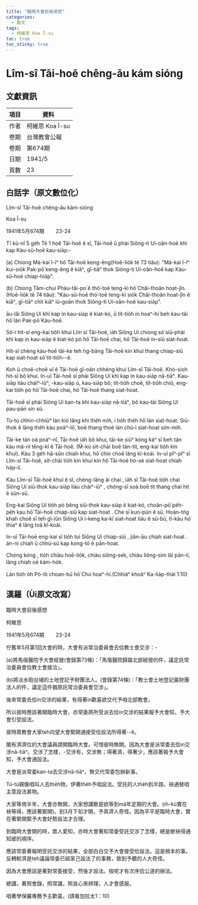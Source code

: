 ```yaml
---
title: "臨時大會前後感想"
categories:
  - 散文
tags:
  - 柯維思 Koa Î-su
toc: true
toc_sticky: true
---
```


# Lîm-sî Tāi-hoē chêng-āu kám sióng

## 文獻資訊

| 項目 | 資料 |
|---|---|
| 作者 | 柯維思 Koa Î-su |
| 卷期 | 台灣教會公報 |
| 卷期 | 第674期 |
| 日期 | 1941/5 |
| 頁數 | 23 |

## 白話字（原文數位化）

Lîm-sî Tāi-hoē chêng-āu kám-sióng

Koa Î-su

1941年5月674期        23-24

Tī kū-nî 5 ge̍h Tē 1 hoê Tāi-hoē ê sî, Tāi-hoē ū phài Siông-tì Uí-oân-hoē khì kap Kàu-sū-hoē kau-sia̍p:-

(a) Chiong Má-kai I-īⁿ hō͘ Tāi-hoē keng-êng(Hoē-lio̍k tē 73 tiâu): "Má-kai I-īⁿ kui-sio̍k Pak-pō͘ keng-êng ê kiāⁿ, gī-tiāⁿ thok Siông-tì Uí-oân-hoē kap Kàu-sū-hoē chiap-hia̍p".

(b) Chiong Tām-chuí Phàu-tâi-po͘ ê thó͘-toē teng-kì hō͘ Châi-thoân hoat-jîn.(Hoē-lio̍k tē 74 tiâu): "Kàu-sū-hoē thó͘-toē teng-kì sio̍k Châi-thoân hoat-jîn ê kiāⁿ, gī-tiāⁿ chit kiāⁿ iû-goân thok Siông-tì Uí-oân-hoē kau-sia̍p".

āu-lâi Siông Uí khì kap in kau-sia̍p ê kiat-kó, ū tit-tio̍h in hoaⁿ-hí beh kau-tài hō͘ lán Pak-pō͘ Kàu-hoē.

Só͘-í hit-sî eng-kai tio̍h khui Lîm sî Tāi-hoē, ia̍h Siông Uí chiong só͘ siū-phài khì kap in kau-sia̍p ê kiat-kó pò hō͘ Tāi-hoē chai, hō͘ Tāi-hoē ín-siū siat-hoat.

Hit-sî chèng kàu-hoē tāi-ke teh ǹg-bāng Tāi-hoē kín khui thang chiap-siū kap siat-hoat só͘ tit-tio̍h--ê.

Koh ū choē-choē uī ê Tāi-hoē gī-oân chhéng khui Lîm-sî Tāi-hoē. Khó-sioh hit-sî bô khui. In-uī Tāi-hoē sī phài Siông Uí khì kap in kau-sia̍p nā-tiāⁿ. Kau-sia̍p liáu cháiⁿ-iūⁿ, -kau-sia̍p ū, kau-sia̍p bô; tit-tio̍h choē, tit-tio̍h chió, eng-kai tio̍h pò hō͘ Tāi-hoē chai, hō͘ Tāi-hoē thang siat-hoat.

Tāi-hoē sī phài Siông Uí kan-ta khì kau-sia̍p nā-tiāⁿ, bô kau-tài Siông Uí pau-pān sin sū.

Tú-tú chhin-chhiūⁿ lán kiò lâng khì the̍h mi̍h, i tio̍h the̍h hō͘ lán siat-hoat. Siū-thok ê lâng the̍h kàu poàⁿ-lō͘, boē thang thoè lán chú-ì siat-hoat sím-mi̍h.

Tāi-ke tán oá poàⁿ-nî, Tāi-hoē ia̍h bô khui, tāi-ke siūⁿ kóng káⁿ sī beh tán kàu mâ-nî tēng-kî ê Tāi-hoē. (M̄-kú si̍t-chāi boē tán-tit, eng-kai tio̍h kín khui). Kàu 3 ge̍h hā-sûn chiah khui, hō͘ chin choē lâng kî-koài. In-uī pîⁿ-pîⁿ sī Lîm-sî Tāi-hoē, si̍t-chāi tio̍h kín khui kín hō͘ Tāi-hoē hó-sè siat-hoat chiah ha̍p-lí.

Kàu Lîm-sî Tāi-hoē khui ê sî, chèng-lâng ài chai , ia̍h sî Tāi-hoē tio̍h chai Siông Uí siū-thok kau-sia̍p liáu cháiⁿ-iūⁿ , chóng-sī soà boē tit thang chai hit ê sūn-sū.

Eng-kai Siông Uí tio̍h pò bêng siū-thok kau-sia̍p ê kiat-kó, choân-pō͘ pe̍h-pe̍h kau hō͘ Tāi-hoē chiap-siū kap siat-hoat . Che sī kun-pún ê sū. Hoán-tńg khah choē sī teh gī-lūn Siông Uí í-keng ka-kī siat-hoat liáu ê sū-bū, tì-kàu hō͘ thiaⁿ ê lâng toā kî-koài.

In-uī Tāi-hoē eng-kai sī tio̍h tuì Siông Uí chiap-siū , jiân-āu chiah siat-hoat . án-ni chiah ū chhù-sū kap kong-tō ê pān-hoat.

Chóng kóng , tio̍h chiàu hoē-lio̍k, chiàu siông-sek, chiàu liông-sim lâi pān-lí, lâng chiah oē kám-ho̍k.

Lán tio̍h o̍h Pó-lô choan-bū hō͘ Chú hoaⁿ-hí.(Chhiáⁿ khoàⁿ Ka-lia̍p-thài 1:10)

## 漢羅（Ùi原文改寫）

臨時大會前後感想

柯維思

1941年5月674期        23-24

佇舊年5月第1回大會的時，大會有派常治委員會去佮教士會交涉：-

(a)將馬偕醫院予大會經營(會錄第73條)：「馬偕醫院歸屬北部經營的件，議定託常治委員會佮教士會接洽」。

(b)將淡水砲台埔的土地登記予財團法人。(會錄第74條)：「教士會土地登記屬財團法人的件，議定這件猶原託常治委員會交涉」。

後來常委去佮in交涉的結果，有得著in歡喜欲交代予咱北部教會。

所以彼時應該著開臨時大會，亦常委將所受派去佮in交涉的結果報予大會知，予大會引受設法。

彼時眾教會大家teh向望大會緊開通接受佮設法所得著--ê。

閣有濟濟位的大會議員請開臨時大會。可惜彼時無開。因為大會是派常委去佮in交涉nā-tiāⁿ。交涉了怎樣，-交涉有，交涉無；得著濟，得著少，應該著報予大會知，予大會通設法。

大會是派常委kan-ta去交涉nā-tiāⁿ，無交代常委包辦新事。

Tú-tú親像咱叫人去the̍h物，伊著the̍h予咱設法。受託的人the̍h到半路，袂通替咱主意設法甚物。

大家等倚半年，大會亦無開，大家想講敢是欲等到mâ年定期的大會。(m̄-kú實在袂等得，應該著緊開)。到3月下旬才開，予真濟人奇怪。因為平平是臨時大會，實在著緊開緊予大會好勢設法才合理。

到臨時大會開的時，眾人愛知，亦時大會著知常委受託交涉了怎樣，總是紲袂得通知彼的順序。

應該常委著報明受託交涉的結果，全部白白交予大會接受佮設法。這是根本的事。反轉較濟是teh議論常委已經家己設法了的事務，致到予聽的人大奇怪。

因為大會應該是著對常委接受，然後才設法。按呢才有次序佮公道的辦法。

總講，著照會錄，照常識，照良心來辨理，人才會感服。

咱著學保羅專務予主歡喜。(請看加拉太1：10)
